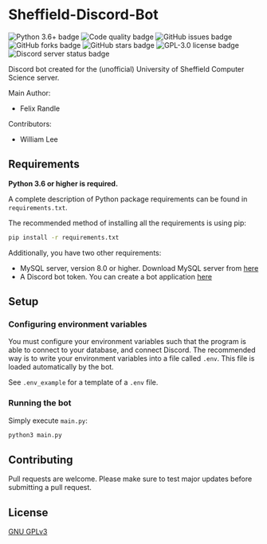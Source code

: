 # Sheffield-Discord-Bot

![Python 3.6+ badge](https://img.shields.io/badge/python-3.6%2B-blue)
![Code quality badge](https://img.shields.io/codefactor/grade/github/FelixRandle/Sheffield-Discord-Bot/master)
![GitHub issues badge](https://img.shields.io/github/issues/FelixRandle/Sheffield-Discord-Bot)
![GitHub forks badge](https://img.shields.io/github/forks/FelixRandle/Sheffield-Discord-Bot)
![GitHub stars badge](https://img.shields.io/github/stars/FelixRandle/Sheffield-Discord-Bot)
![GPL-3.0 license badge](https://img.shields.io/github/license/FelixRandle/Sheffield-Discord-Bot)
![Discord server status badge](https://img.shields.io/discord/612377874787336212)

Discord bot created for the (unofficial) University of Sheffield Computer Science server.

Main Author:

- Felix Randle

Contributors:

- William Lee

## Requirements

**Python 3.6 or higher is required.**

A complete description of Python package requirements can be found in `requirements.txt`.

The recommended method of installing all the requirements is using pip:

```bash
pip install -r requirements.txt
```

Additionally, you have two other requirements:

- MySQL server, version 8.0 or higher. Download MySQL server from [here](https://dev.mysql.com/downloads/mysql/)
- A Discord bot token. You can create a bot application [here](https://discord.com/developers/docs/intro#bots-and-apps)

## Setup

### Configuring environment variables

You must configure your environment variables such that the program is able to connect to your database, and connect Discord. The recommended way is to write your environment variables into a file called `.env`. This file is loaded automatically by the bot.

See `.env_example` for a template of a `.env` file.

### Running the bot

Simply execute `main.py`:

```bash
python3 main.py
```

## Contributing

Pull requests are welcome.
Please make sure to test major updates before submitting a pull request.

## License

[GNU GPLv3](https://choosealicense.com/licenses/gpl-3.0/)
